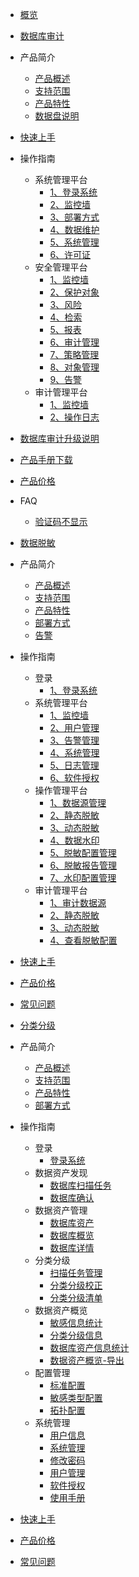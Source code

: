 
* [概览](/udas/README)
* [数据库审计](/udas/README)
 * 产品简介
     * [产品概述](/udas/concepts/overeview)
     * [支持范围](/udas/concepts/support)
     * [产品特性](/udas/concepts/feature)
     * [数据盘说明](/udas/concepts/shujupan)
 * [快速上手](/udas/start)
 * 操作指南
    * 系统管理平台
        * [1、登录系统](/udas/operation/manage/login)
        * [2、监控墙](/udas/operation/manage/jkq)
        * [3、部署方式](/udas/operation/manage/bsfs)
        * [4、数据维护](/udas/operation/manage/sjwh)
        * [5、系统管理](/udas/operation/manage/xtgl)
        * [6、许可证](/udas/operation/manage/xkz)
    * 安全管理平台
        * [1、监控墙](/udas/operation/rule/aqjkq)
        * [2、保护对象](/udas/operation/rule/bhdx)
        * [3、风险](/udas/operation/rule/fx)
        * [4、检索](/udas/operation/rule/js)
        * [5、报表](/udas/operation/rule/bb)
        * [6、审计管理](/udas/operation/rule/sjgl)
        * [7、策略管理](/udas/operation/rule/clgl)
        * [8、对象管理](/udas/operation/rule/dxgl)
        * [9、告警](/udas/operation/rule/gj)
    * 审计管理平台
        * [1、监控墙](/udas/operation/audit/sjjkq)
        * [2、操作日志](/udas/operation/audit/czrz)
 * [数据库审计升级说明](/udas/upgrade)
 * [产品手册下载](/udas/manual)
 * [产品价格](/udas/price)
 *  FAQ
     * [验证码不显示](/udas/常问问题/yanzhengma)

* [数据脱敏](/udas/README)
 * 产品简介
    * [产品概述](/udas/data_masking/concepts/overeview)
    * [支持范围](/udas/data_masking/concepts/support)
    * [产品特性](/udas/data_masking/concepts/feature)
    * [部署方式](/udas/data_masking/concepts/deployment)
    * [告警](/udas/operation/rule/gj)
 * 操作指南
    * 登录
      * [1、登录系统](/udas/data_masking/operation/login/login.md)
    * 系统管理平台
      * [1、监控墙](/udas/data_masking/operation/sysmanage/monitor.md)
      * [2、用户管理](/udas/data_masking/operation/sysmanage/usermanage.md)
      * [3、告警管理](/udas/data_masking/operation/sysmanage/alert.md)
      * [4、系统管理](/udas/data_masking/operation/sysmanage/sysmanage.md)
      * [5、日志管理](/udas/data_masking/operation/sysmanage/logmanage.md)
      * [6、软件授权](/udas/data_masking/operation/sysmanage/license.md)
    * 操作管理平台
      * [1、数据源管理](/udas/data_masking/operation/rule/datasource.md)
      * [2、静态脱敏](/udas/data_masking/operation/rule/sdm.md)
      * [3、动态脱敏](/udas/data_masking/operation/rule/ddm.md)
      * [4、数据水印](/udas/data_masking/operation/rule/watermark.md)
      * [5、脱敏配置管理](/udas/data_masking/operation/rule/config.md)
      * [6、脱敏报告管理](/udas/data_masking/operation/rule/report.md)
      * [7、水印配置管理](/udas/data_masking/operation/rule/watermarkmanage.md)
    * 审计管理平台
      * [1、审计数据源](/udas/data_masking/operation/audit/audsource.md)
      * [2、静态脱敏](/udas/data_masking/operation/audit/sdm.md)
      * [3、动态脱敏](/udas/data_masking/operation/audit/ddm.md)
      * [4、查看脱敏配置](/udas/data_masking/operation/audit/viewconfig.md)
 * [快速上手](/udas/data_masking/start.md)
 * [产品价格](/udas/data_masking/price.md) 
 * [常见问题](/udas/data_masking/faq.md)
* [分类分级](/udas/README)
 * 产品简介
    * [产品概述](/udas/data_classification/concepts/overeview)
    * [支持范围](/udas/data_classification/concepts/support)
    * [产品特性](/udas/data_classification/concepts/feature)
    * [部署方式](/udas/data_classification/concepts/deployment)
 * 操作指南
    * 登录
      * [登录系统](/udas/data_classification/operation/login/login.md)
    * 数据资产发现
      * [数据库扫描任务](/udas/data_classification/operation/discovery/dbtask.md)
      * [数据库确认](/udas/data_classification/operation/discovery/dbconfirm.md)
    * 数据资产管理
      * [数据库资产](/udas/data_classification/operation/manage/assets.md)
      * [数据库概览](/udas/data_classification/operation/manage/overview.md)
      * [数据库详情](/udas/data_classification/operation/manage/details.md)
    * 分类分级
      * [扫描任务管理](/udas/data_classification/operation/dc/taskmanage.md)
      * [分类分级校正](/udas/data_classification/operation/dc/correction.md)
      * [分类分级清单](/udas/data_classification/operation/dc/list.md)
    * 数据资产概览
      * [敏感信息统计](/udas/data_classification/operation/datassets/sensitive.md)
      * [分类分级信息](/udas/data_classification/operation/datassets/audsource.md)
      * [数据库资产信息统计](/udas/data_classification/operation/datassets/dbassets.md)
      * [数据资产概览-导出](/udas/data_classification/operation/datassets/export.md)
    * 配置管理
      * [标准配置](/udas/data_classification/operation/config/standard.md)
      * [敏感类型配置](/udas/data_classification/operation/config/sensitivetype.md)
      * [拓扑配置](/udas/data_classification/operation/config/topology.md)
    * 系统管理
      * [用户信息](/udas/data_classification/operation/system/usermanage.md)
      * [系统管理](/udas/data_classification/operation/system/sysmanage.md)
      * [修改密码](/udas/data_classification/operation/system/changepwd.md)
      * [用户管理](/udas/data_classification/operation/system/user.md)
      * [软件授权](/udas/data_classification/operation/system/license)
      * [使用手册](/udas/data_classification/operation/system/manual)
 * [快速上手](/udas/data_classification/start.md)
 * [产品价格](/udas/data_classification/price.md) 
 * [常见问题](/udas/data_classification/faq.md)
